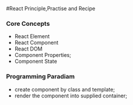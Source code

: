 #React Principle,Practise and Recipe

### Core Concepts

- React Element
- React Component
- React DOM
- Component Properties;
- Component State

### Programming Paradiam

- create component by class and template;
- render the component into supplied container;
